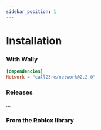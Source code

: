 ```yaml
---
sidebar_position: 1
---
```


# Installation
### With Wally
```toml
[dependencies]
Network = "call23re/network@2.2.0"
```

### Releases
...

### From the Roblox library